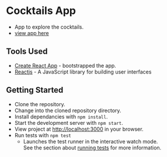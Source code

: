 # Cocktails App
- App to explore the cocktails.
- [view app here](https://cocktails-xerrex.netlify.app/)


## Tools Used
* [Create React App](https://github.com/facebook/create-react-app) - bootstrapped the app.
* [Reactjs](https://reactjs.org/) - A JavaScript library for building user interfaces

## Getting Started
* Clone the repository.
* Change into the cloned repository directory.
* Install dependancies with `npm install`.
* Start the development server with `npm start`.
* View project at [http://localhost:3000](http://localhost:3000) in your browser.
* Run tests with `npm test`
    - Launches the test runner in the interactive watch mode.\
        See the section about [running tests](https://facebook.github.io/create-react-app/docs/running-tests) 
        for more information.

